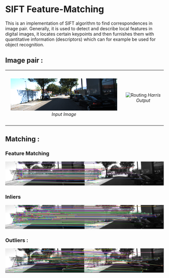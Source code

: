 # SIFT Feature-Matching 

This is an implementation of SIFT algorithm to find correspondences in image pair. Generally, it is used to detect and describe local features in digital images, it locates certain keypoints and then furnishes them with quantitative information (descriptors) which can for example be used for object recognition.

## Image pair :

<table><tr>
<td> 
  <p align="center" style="padding: 10px">
    <img alt="Forwarding" src="L01.png" width="450">
    <em>Input Image</em>
  </p> 
</td>
<td> 
  <p align="center">
    <img alt="Routing" src="RO2.png" width="450">
    <em>Harris Output</em>
  </p> 
</td>
</tr></table>

## Matching :

### Feature Matching 

![](Match.png)

### Inliers

![](Inliers.png)

### Outliers :

![](Outliers.png)